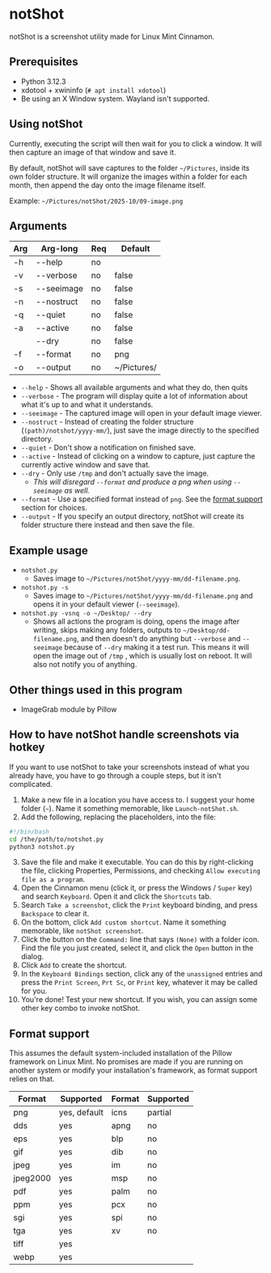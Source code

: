 # notShot

notShot is a screenshot utility made for Linux Mint Cinnamon.

## Prerequisites

- Python 3.12.3
- xdotool + xwininfo (`# apt install xdotool`)
- Be using an X Window system. Wayland isn't supported.

## Using notShot

Currently, executing the script will then wait for you to click a window. It will then capture an image of that window and save it.

By default, notShot will save captures to the folder `~/Pictures`, inside its own folder structure. It will organize the images within a folder for each month, then append the day onto the image filename itself.

Example: `~/Pictures/notShot/2025-10/09-image.png`

## Arguments

| Arg | Arg-long   | Req | Default     |
| --- | ---------- | --- | ----------- |
| -h  | --help     | no  |             |
| -v  | --verbose  | no  | false       |
| -s  | --seeimage | no  | false       |
| -n  | --nostruct | no  | false       |
| -q  | --quiet    | no  | false       |
| -a  | --active   | no  | false       |
|     | --dry      | no  | false       |
| -f  | --format   | no  | png         |
| -o  | --output   | no  | ~/Pictures/ |

- `--help` - Shows all available arguments and what they do, then quits
- `--verbose` - The program will display quite a lot of information about what it's up to and what it understands.
- `--seeimage` - The captured image will open in your default image viewer.
- `--nostruct` - Instead of creating the folder structure (`(path)/notshot/yyyy-mm/`), just save the image directly to the specified directory.
- `--quiet` - Don't show a notification on finished save.
- `--active` - Instead of clicking on a window to capture, just capture the currently active window and save that.
- `--dry` - Only use `/tmp` and don't actually save the image.
  - *This will disregard `--format` and produce a png when using `--seeimage` as well.*
- `--format` - Use a specified format instead of `png`. See the [format support](#format-support) section for choices.
- `--output` - If you specify an output directory, notShot will create its folder structure there instead and then save the file.

## Example usage

- `notshot.py`
  - Saves image to `~/Pictures/notShot/yyyy-mm/dd-filename.png`.
- `notshot.py -s`
  - Saves image to `~/Pictures/notShot/yyyy-mm/dd-filename.png` and opens it in your default viewer (`--seeimage`).
- `notshot.py -vsnq -o ~/Desktop/ --dry`
  - Shows all actions the program is doing, opens the image after writing, skips making any folders, outputs to `~/Desktop/dd-filename.png`, and then doesn't do anything but `--verbose` and `--seeimage` because of `--dry` making it a test run. This means it will open the image out of `/tmp` , which is usually lost on reboot. It will also not notify you of anything.

## Other things used in this program

- ImageGrab module by Pillow

## How to have notShot handle screenshots via hotkey
If you want to use notShot to take your screenshots instead of what you already have, you have to go through a couple steps, but it isn't complicated.

1. Make a new file in a location you have access to. I suggest your home folder (`~`). Name it something memorable, like `Launch-notShot.sh`.
2. Add the following, replacing the placeholders, into the file:
```sh
#!/bin/bash
cd /the/path/to/notshot.py
python3 notshot.py
```
3. Save the file and make it executable. You can do this by right-clicking the file, clicking Properties, Permissions, and checking `Allow executing file as a program`.
4. Open the Cinnamon menu (click it, or press the Windows / `Super` key) and search `Keyboard`. Open it and click the `Shortcuts` tab.
5. Search `Take a screenshot`, click the `Print` keyboard binding, and press `Backspace` to clear it. 
6. On the bottom, click `Add custom shortcut`. Name it something memorable, like `notShot screenshot`.
7. Click the button on the `Command:` line that says `(None)` with a folder icon. Find the file you just created, select it, and click the `Open` button in the dialog.
8. Click `Add` to create the shortcut.
9. In the `Keyboard Bindings` section, click any of the `unassigned` entries and press the `Print Screen`, `Prt Sc`, or `Print` key, whatever it may be called for you.
10. You're done! Test your new shortcut. If you wish, you can assign some other key combo to invoke notShot.

## Format support
This assumes the default system-included installation of the Pillow framework on Linux Mint. No promises are made if you are running on another system or modify your installation's framework, as format support relies on that.

| Format   | Supported    | Format | Supported |
| -------- | ------------ | ------ | --------- |
| png      | yes, default | icns   | partial   |
| dds      | yes          | apng   | no        |
| eps      | yes          | blp    | no        |
| gif      | yes          | dib    | no        |
| jpeg     | yes          | im     | no        |
| jpeg2000 | yes          | msp    | no        |
| pdf      | yes          | palm   | no        |
| ppm      | yes          | pcx    | no        |
| sgi      | yes          | spi    | no        |
| tga      | yes          | xv     | no        |
| tiff     | yes          |        |           |
| webp     | yes          |        |           |
